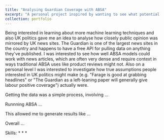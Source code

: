 ```yaml
---
title: "Analysing Guardian Coverage with ABSA"
excerpt: "A personal project inspired by wanting to see what potential Aspect-Based Sentiment Analysis (ABSA) had for analysing News Coverage. The analysis I did looks at what trends have emerged in the past year in British politics, how the sentiment of Guardian coverage compares to public opinion and some strengths and weaknesses of ASBA <br/><img src='/images/1911_eda.png' height='300'>"
collection: portfolio
---
```


Being interested in learning about more machine learning techniques and also UK politics gave me an idea to analyse how closely public opinion was mirrored by UK news sites. The Guardian is one of the largest news sites in the country and happens to have a free API for pulling data on anything they've published. I was interested to see how well ABSA models could work with news articles, which are often very dense and require context in ways traditional ABSA uses like product reviews might not. Also on a personal level I was interested to investigate how true assumptions people interested in UK politics might make (e.g. "Farage is good at grabbing headlines" or "The Guardian as a left-leaning paper will generally give labour positive coverage") actually were.

Getting the data was a simple process, involving ...

Runnning ABSA ...

This allowed me to generate results like ...

Overall ...

Skills:
 *
 *
 *